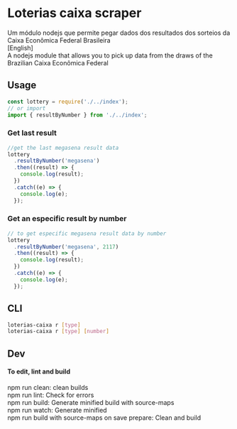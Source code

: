 # Loterias caixa scraper

Um módulo nodejs que permite pegar dados dos resultados dos sorteios da Caixa
Econômica Federal Brasileira <br> [English] <br> A nodejs module that allows you
to pick up data from the draws of the Brazilian Caixa Econômica Federal

## Usage

```javascript
const lottery = require('./../index');
// or import
import { resultByNumber } from './../index';
```

### Get last result

```javascript
//get the last megasena result data
lottery
  .resultByNumber('megasena')
  .then((result) => {
    console.log(result);
  })
  .catch((e) => {
    console.log(e);
  });
```

### Get an especific result by number

```javascript
// to get especific megasena result data by number
lottery
  .resultByNumber('megasena', 2117)
  .then((result) => {
    console.log(result);
  })
  .catch((e) => {
    console.log(e);
  });
```

## CLI

```bash
loterias-caixa r [type]
loterias-caixa r [type] [number]
```

## Dev
#### To edit, lint and build<br>
npm run clean: clean builds<br> 
npm run lint: Check for errors<br> 
npm run build: Generate minified build with source-maps <br>
npm run watch: Generate minified<br>
npm run build with source-maps on save prepare: Clean and build
